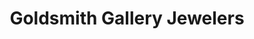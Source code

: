---
title: "Goldsmith Gallery Jewelers"
url: /billings/goldsmith-gallery-jewelers/
shop: jewelry
---